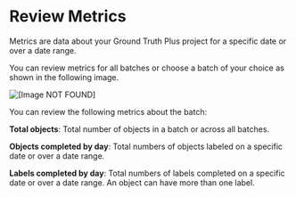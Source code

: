 # Review Metrics<a name="gtp-review-metrics"></a>

Metrics are data about your Ground Truth Plus project for a specific date or over a date range\.

You can review metrics for all batches or choose a batch of your choice as shown in the following image\.

![\[Image NOT FOUND\]](http://docs.aws.amazon.com/sagemaker/latest/dg/images/gtb-review-metrics.png)

You can review the following metrics about the batch:

**Total objects**: Total number of objects in a batch or across all batches\.

**Objects completed by day**: Total numbers of objects labeled on a specific date or over a date range\.

**Labels completed by day**: Total numbers of labels completed on a specific date or over a date range\. An object can have more than one label\.